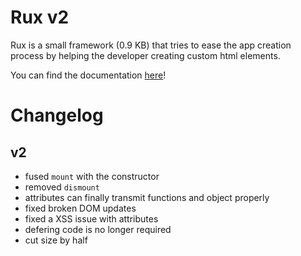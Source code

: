 # Rux v2

Rux is a small framework (0.9 KB) that tries to ease the app creation process by helping the developer creating custom html elements.

You can find the documentation [here](https://picoleaf.github.io/Rux/doc/src/)!

# Changelog
## v2
- fused `mount` with the constructor
- removed `dismount`
- attributes can finally transmit functions and object properly
- fixed broken DOM updates
- fixed a XSS issue with attributes
- defering code is no longer required
- cut size by half
